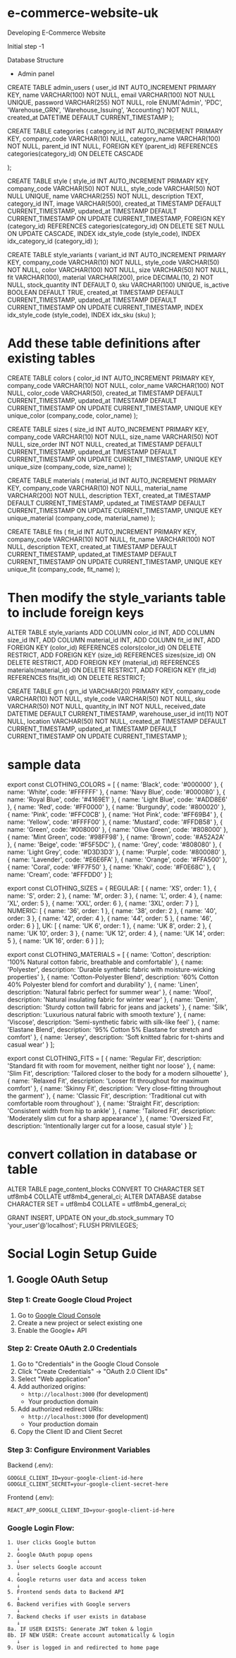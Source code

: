 # e-commerce-website-uk

Developing E-Commerce Website

Initial step -1

Database Structure

- Admin panel

CREATE TABLE admin_users (
user_id INT AUTO_INCREMENT PRIMARY KEY,
name VARCHAR(100) NOT NULL,
email VARCHAR(100) NOT NULL UNIQUE,
password VARCHAR(255) NOT NULL,
role ENUM('Admin', 'PDC', 'Warehouse_GRN', 'Warehouse_Issuing', 'Accounting') NOT NULL,
created_at DATETIME DEFAULT CURRENT_TIMESTAMP
);

CREATE TABLE categories (
category_id INT AUTO_INCREMENT PRIMARY KEY,
company_code VARCHAR(10) NULL,
category_name VARCHAR(100) NOT NULL,
parent_id INT NULL,
FOREIGN KEY (parent_id) REFERENCES categories(category_id) ON DELETE CASCADE

);

CREATE TABLE style (
style_id INT AUTO_INCREMENT PRIMARY KEY,
company_code VARCHAR(50) NOT NULL,
style_code VARCHAR(50) NOT NULL UNIQUE,
name VARCHAR(255) NOT NULL,
description TEXT,
category_id INT,
image VARCHAR(500),
created_at TIMESTAMP DEFAULT CURRENT_TIMESTAMP,
updated_at TIMESTAMP DEFAULT CURRENT_TIMESTAMP ON UPDATE CURRENT_TIMESTAMP,
FOREIGN KEY (category_id) REFERENCES categories(category_id) ON DELETE SET NULL ON UPDATE CASCADE,
INDEX idx_style_code (style_code),
INDEX idx_category_id (category_id)
);

CREATE TABLE style_variants (
variant_id INT AUTO_INCREMENT PRIMARY KEY,
company_code VARCHAR(10) NOT NULL,
style_code VARCHAR(50) NOT NULL,
color VARCHAR(100) NOT NULL,
size VARCHAR(50) NOT NULL,
fit VARCHAR(100),
material VARCHAR(200),
price DECIMAL(10, 2) NOT NULL,
stock_quantity INT DEFAULT 0,
sku VARCHAR(100) UNIQUE,
is_active BOOLEAN DEFAULT TRUE,
created_at TIMESTAMP DEFAULT CURRENT_TIMESTAMP,
updated_at TIMESTAMP DEFAULT CURRENT_TIMESTAMP ON UPDATE CURRENT_TIMESTAMP,
INDEX idx_style_code (style_code),
INDEX idx_sku (sku)
);

# Add these table definitions after existing tables

CREATE TABLE colors (
color_id INT AUTO_INCREMENT PRIMARY KEY,
company_code VARCHAR(10) NOT NULL,
color_name VARCHAR(100) NOT NULL,
color_code VARCHAR(50),
created_at TIMESTAMP DEFAULT CURRENT_TIMESTAMP,
updated_at TIMESTAMP DEFAULT CURRENT_TIMESTAMP ON UPDATE CURRENT_TIMESTAMP,
UNIQUE KEY unique_color (company_code, color_name)
);

CREATE TABLE sizes (
size_id INT AUTO_INCREMENT PRIMARY KEY,
company_code VARCHAR(10) NOT NULL,
size_name VARCHAR(50) NOT NULL,
size_order INT NOT NULL,
created_at TIMESTAMP DEFAULT CURRENT_TIMESTAMP,
updated_at TIMESTAMP DEFAULT CURRENT_TIMESTAMP ON UPDATE CURRENT_TIMESTAMP,
UNIQUE KEY unique_size (company_code, size_name)
);

CREATE TABLE materials (
material_id INT AUTO_INCREMENT PRIMARY KEY,
company_code VARCHAR(10) NOT NULL,
material_name VARCHAR(200) NOT NULL,
description TEXT,
created_at TIMESTAMP DEFAULT CURRENT_TIMESTAMP,
updated_at TIMESTAMP DEFAULT CURRENT_TIMESTAMP ON UPDATE CURRENT_TIMESTAMP,
UNIQUE KEY unique_material (company_code, material_name)
);

CREATE TABLE fits (
fit_id INT AUTO_INCREMENT PRIMARY KEY,
company_code VARCHAR(10) NOT NULL,
fit_name VARCHAR(100) NOT NULL,
description TEXT,
created_at TIMESTAMP DEFAULT CURRENT_TIMESTAMP,
updated_at TIMESTAMP DEFAULT CURRENT_TIMESTAMP ON UPDATE CURRENT_TIMESTAMP,
UNIQUE KEY unique_fit (company_code, fit_name)
);

# Then modify the style_variants table to include foreign keys

ALTER TABLE style_variants
ADD COLUMN color_id INT,
ADD COLUMN size_id INT,
ADD COLUMN material_id INT,
ADD COLUMN fit_id INT,
ADD FOREIGN KEY (color_id) REFERENCES colors(color_id) ON DELETE RESTRICT,
ADD FOREIGN KEY (size_id) REFERENCES sizes(size_id) ON DELETE RESTRICT,
ADD FOREIGN KEY (material_id) REFERENCES materials(material_id) ON DELETE RESTRICT,
ADD FOREIGN KEY (fit_id) REFERENCES fits(fit_id) ON DELETE RESTRICT;

CREATE TABLE grn (
grn_id VARCHAR(20) PRIMARY KEY,
company_code VARCHAR(10) NOT NULL,
style_code VARCHAR(50) NOT NULL,
sku VARCHAR(50) NOT NULL,
quantity_in INT NOT NULL,
received_date DATETIME DEFAULT CURRENT_TIMESTAMP,
warehouse_user_id int(11) NOT NULL,
location VARCHAR(50) NOT NULL,
created_at TIMESTAMP DEFAULT CURRENT_TIMESTAMP,
updated_at TIMESTAMP DEFAULT CURRENT_TIMESTAMP ON UPDATE CURRENT_TIMESTAMP
);

# sample data

export const CLOTHING_COLORS = [
{ name: 'Black', code: '#000000' },
{ name: 'White', code: '#FFFFFF' },
{ name: 'Navy Blue', code: '#000080' },
{ name: 'Royal Blue', code: '#4169E1' },
{ name: 'Light Blue', code: '#ADD8E6' },
{ name: 'Red', code: '#FF0000' },
{ name: 'Burgundy', code: '#800020' },
{ name: 'Pink', code: '#FFC0CB' },
{ name: 'Hot Pink', code: '#FF69B4' },
{ name: 'Yellow', code: '#FFFF00' },
{ name: 'Mustard', code: '#FFDB58' },
{ name: 'Green', code: '#008000' },
{ name: 'Olive Green', code: '#808000' },
{ name: 'Mint Green', code: '#98FF98' },
{ name: 'Brown', code: '#A52A2A' },
{ name: 'Beige', code: '#F5F5DC' },
{ name: 'Grey', code: '#808080' },
{ name: 'Light Grey', code: '#D3D3D3' },
{ name: 'Purple', code: '#800080' },
{ name: 'Lavender', code: '#E6E6FA' },
{ name: 'Orange', code: '#FFA500' },
{ name: 'Coral', code: '#FF7F50' },
{ name: 'Khaki', code: '#F0E68C' },
{ name: 'Cream', code: '#FFFDD0' }
];

export const CLOTHING_SIZES = {
REGULAR: [
{ name: 'XS', order: 1 },
{ name: 'S', order: 2 },
{ name: 'M', order: 3 },
{ name: 'L', order: 4 },
{ name: 'XL', order: 5 },
{ name: 'XXL', order: 6 },
{ name: '3XL', order: 7 }
],
NUMERIC: [
{ name: '36', order: 1 },
{ name: '38', order: 2 },
{ name: '40', order: 3 },
{ name: '42', order: 4 },
{ name: '44', order: 5 },
{ name: '46', order: 6 }
],
UK: [
{ name: 'UK 6', order: 1 },
{ name: 'UK 8', order: 2 },
{ name: 'UK 10', order: 3 },
{ name: 'UK 12', order: 4 },
{ name: 'UK 14', order: 5 },
{ name: 'UK 16', order: 6 }
]
};

export const CLOTHING_MATERIALS = [
{
name: 'Cotton',
description: '100% Natural cotton fabric, breathable and comfortable'
},
{
name: 'Polyester',
description: 'Durable synthetic fabric with moisture-wicking properties'
},
{
name: 'Cotton-Polyester Blend',
description: '60% Cotton 40% Polyester blend for comfort and durability'
},
{
name: 'Linen',
description: 'Natural fabric perfect for summer wear'
},
{
name: 'Wool',
description: 'Natural insulating fabric for winter wear'
},
{
name: 'Denim',
description: 'Sturdy cotton twill fabric for jeans and jackets'
},
{
name: 'Silk',
description: 'Luxurious natural fabric with smooth texture'
},
{
name: 'Viscose',
description: 'Semi-synthetic fabric with silk-like feel'
},
{
name: 'Elastane Blend',
description: '95% Cotton 5% Elastane for stretch and comfort'
},
{
name: 'Jersey',
description: 'Soft knitted fabric for t-shirts and casual wear'
}
];

export const CLOTHING_FITS = [
{
name: 'Regular Fit',
description: 'Standard fit with room for movement, neither tight nor loose'
},
{
name: 'Slim Fit',
description: 'Tailored closer to the body for a modern silhouette'
},
{
name: 'Relaxed Fit',
description: 'Looser fit throughout for maximum comfort'
},
{
name: 'Skinny Fit',
description: 'Very close-fitting throughout the garment'
},
{
name: 'Classic Fit',
description: 'Traditional cut with comfortable room throughout'
},
{
name: 'Straight Fit',
description: 'Consistent width from hip to ankle'
},
{
name: 'Tailored Fit',
description: 'Moderately slim cut for a sharp appearance'
},
{
name: 'Oversized Fit',
description: 'Intentionally larger cut for a loose, casual style'
}
];

# convert collation in database or table

ALTER TABLE page_content_blocks CONVERT TO CHARACTER SET utf8mb4 COLLATE utf8mb4_general_ci;
ALTER DATABASE databse CHARACTER SET = utf8mb4 COLLATE = utf8mb4_general_ci;


GRANT INSERT, UPDATE ON your_db.stock_summary TO 'your_user'@'localhost';
FLUSH PRIVILEGES;




# Social Login Setup Guide



## 1. Google OAuth Setup

### Step 1: Create Google Cloud Project
1. Go to [Google Cloud Console](https://console.cloud.google.com/)
2. Create a new project or select existing one
3. Enable the Google+ API

### Step 2: Create OAuth 2.0 Credentials
1. Go to "Credentials" in the Google Cloud Console
2. Click "Create Credentials" → "OAuth 2.0 Client IDs"
3. Select "Web application"
4. Add authorized origins:
   - `http://localhost:3000` (for development)
   - Your production domain
5. Add authorized redirect URIs:
   - `http://localhost:3000` (for development)
   - Your production domain
6. Copy the Client ID and Client Secret

### Step 3: Configure Environment Variables
Backend (.env):
```
GOOGLE_CLIENT_ID=your-google-client-id-here
GOOGLE_CLIENT_SECRET=your-google-client-secret-here
```

Frontend (.env):
```
REACT_APP_GOOGLE_CLIENT_ID=your-google-client-id-here
```


### **Google Login Flow:**
```
1. User clicks Google button
   ↓
2. Google OAuth popup opens
   ↓
3. User selects Google account
   ↓
4. Google returns user data and access token
   ↓
5. Frontend sends data to Backend API
   ↓
6. Backend verifies with Google servers
   ↓
7. Backend checks if user exists in database
   ↓
8a. IF USER EXISTS: Generate JWT token & login
8b. IF NEW USER: Create account automatically & login
   ↓
9. User is logged in and redirected to home page
```
